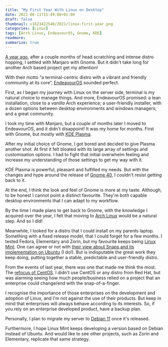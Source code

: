 ```yaml
---
title: "My First Year With Linux on Desktop"
date: 2021-06-11T15:49:08+01:00
draft: false
thumbnail: v1623422540/2021/linux-first-year.png
categories: [Linux]
tags: [Arch Linux, EndeavourOS, Gnome, KDE]
readmore: 
summarize: true
---
```


[A year ago](/getting-started-with-linux-on-desktop/), after a couple months of head scratching and intense distro hopping, I settled with Manjaro with Gnome. But it didn't take long for another Arch based project get my attention!

With their motto “a terminal-centric distro with a vibrant and friendly community at its core”, [EndeavourOS](https://endeavouros.com/) sounded perfect.

<!--more-->

First, as I began my journey with Linux on the server side, terminal is my natural choice to manage things. And more, EndeavourOS promised: a lean installation, close to a *vanilla* Arch experience; a user-friendly installer, with a dozen options between desktop environments and windows managers; and a great community.

I took my time with Manjaro, but a couple of months later I moved to EndeavourOS, and it didn't disappoint! It was my home for months. First with Gnome, but mostly with [KDE Plasma](https://kde.org/plasma-desktop/).

After my initial choice of Gnome, I got bored and decided to give Plasma another shot. At first it felt bloated with its large array of settings and customisation options. I had to fight that initial overwhelm feeling and increase my understanding of those settings to get my way with it.

KDE Plasma is powerful, pleasant and fulfilled my needs. But with the changes and hype around the release of [Gnome 40](https://help.gnome.org/misc/release-notes/40.0/), I couldn't resist getting back to it.

At the end, I think the look and feel of Gnome is more at my taste. Although, to be honest I cannot point a distinct favourite. They're both capable desktop environments that I can adapt to my workflow.

By the time I made plans to get back to Gnome, with the knowledge I acquired over the year, I felt that moving to [Arch Linux](https://archlinux.org/) would be a natural step. And so I did!

Meanwhile, I looked for a distro that I could install on my parents laptop. Something with a fixed release model, that I could forget for a few months. I tested Fedora, Elementary and Zorin, but my favourite keeps being [Linux Mint](https://linuxmint.com/). One can agree or not with [their view about Snaps and its implementation on Ubuntu](https://blog.linuxmint.com/?p=3766) (I do!). But is indisputable the great work they keep doing, putting together a stable, predictable and user-friendly distro.

From the events of last year, there was one that made me think the most. The [refocus of CentOS](https://lists.centos.org/pipermail/centos-announce/2020-December/048208.html). I didn't use CentOS or any distro from Red Hat, but was alarming seeing how much people/business relied on a project that an enterprise could change/end with the snap-of-a-finger.

I recognise the importance of those enterprises on the development and adoption of Linux, and I'm not against the use of their products. But keep in mind that enterprises will always behave according to its interests. So, if you rely on an enterprise developed product, have a backup plan.

Personally, I plan to migrate my server to [Debian 11](https://www.debian.org/releases/testing/releasenotes) once it's released.

Furthermore, I hope Linux Mint keeps developing a version based on Debian instead of Ubuntu. And would like to see other projects, such as Zorin and Elementary, replicate that same strategy.